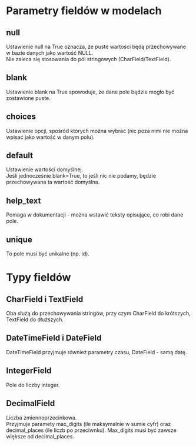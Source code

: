 # Parametry fieldów w modelach  
  
## null  
Ustawienie null na True oznacza, że puste wartości będą przechowywane w bazie danych jako wartość NULL.  
Nie zaleca się stosowania do pól stringowych (CharField/TextField).  
  
## blank  
Ustawienie blank na True spowoduje, że dane pole będzie mogło być zostawione puste.  
  
## choices   
Ustawienie opcji, spośród których można wybrać (nic poza nimi nie można wpisać jako wartość w danym polu).  
  
## default  
Ustawienie wartości domyślnej.  
Jeśli jednocześnie blank=True, to jeśli nic nie podamy, będzie przechowywana ta wartość domyślna.  
  
## help_text  
Pomaga w dokumentacji - można wstawić teksty opisujące, co robi dane pole.  
  
## unique  
To pole musi być unikalne (np. id).  
  
  
# Typy fieldów  
  
## CharField i TextField  
Oba służą do przechowywania stringów, przy czym CharField do krótszych, TextField do dłuższych.  
  
## DateTimeField i DateField  
DateTimeField przyjmuje również parametry czasu, DateField - samą datę.  
  
## IntegerField  
Pole do liczby integer.  
  
## DecimalField  
Liczba zmiennoprzecinkowa.  
Przyjmuje paramety max_digits (ile maksymalnie w sumie cyfr) oraz decimal_places (ile liczb po przeciwnku). Max_digits musi być zawsze większe od decimal_places.  
